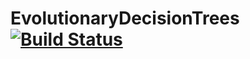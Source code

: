 # EvolutionaryDecisionTrees [![Build Status](https://github.com/ansaardollie/EvolutionaryDecisionTrees.jl/actions/workflows/CI.yml/badge.svg?branch=main)](https://github.com/ansaardollie/EvolutionaryDecisionTrees.jl/actions/workflows/CI.yml?query=branch%3Amain)
